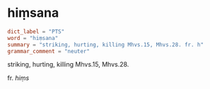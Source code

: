 # hiṃsana

``` toml
dict_label = "PTS"
word = "hiṃsana"
summary = "striking, hurting, killing Mhvs.15, Mhvs.28. fr. h"
grammar_comment = "neuter"
```

striking, hurting, killing Mhvs.15, Mhvs.28.

fr. *hiṃs*

